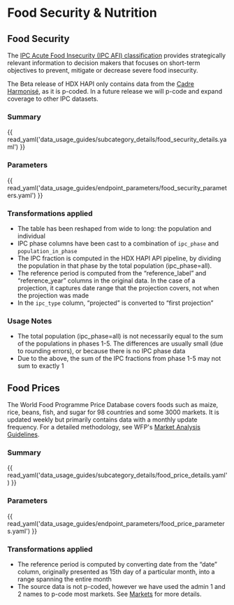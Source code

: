 # Food Security & Nutrition

## Food Security <a id="food-security"></a>

The [IPC Acute Food Insecurity (IPC AFI) classification](https://www.ipcinfo.org/ipcinfo-website/ipc-overview-and-classification-system/ipc-acute-food-insecurity-classification/en/)
provides strategically relevant information to decision makers that focuses on
short-term objectives to prevent, mitigate or decrease severe food insecurity.

The Beta release of HDX HAPI only contains data from the
[Cadre Harmonisé](https://www.cadreharmonise.org/en_GB), as it is p-coded. In
a future release we will p-code and expand coverage to other IPC datasets.

### Summary

{{ read_yaml('data_usage_guides/subcategory_details/food_security_details.yaml') }}

### Parameters

{{ read_yaml('data_usage_guides/endpoint_parameters/food_security_parameters.yaml') }}

### Transformations applied

* The table has been reshaped from wide to long: the population and individual
* IPC phase columns have been cast to a combination of `ipc_phase` and
  `population_in_phase`
* The IPC fraction is computed in the HDX HAPI API pipeline, by dividing the
  population in that phase by the total population (ipc_phase=all).
* The reference period is computed from the “reference_label” and
  “reference_year” columns in the original data. In the case of a projection,
  it captures date range that the projection covers, not when the projection
  was made
* In the `ipc_type` column, “projected” is converted to “first projection”

### Usage Notes

* The total population (ipc_phase=all) is not necessarily equal to the sum of
  the populations in phases 1-5. The differences are usually small (due to
  rounding errors), or because there is no IPC phase data
* Due to the above, the sum of the IPC fractions from phase 1-5 may not sum to
  exactly 1

## Food Prices <a id="food-price"></a>

The World Food Programme Price Database covers foods such as maize, rice,
beans, fish, and sugar for 98 countries and some 3000 markets. It is updated
weekly but primarily contains data with a monthly update frequency. For a
detailed methodology, see WFP's
[Market Analysis Guidelines](https://www.wfp.org/publications/market-analysis-guidelines).

### Summary

{{ read_yaml('data_usage_guides/subcategory_details/food_price_details.yaml') }}

### Parameters

{{ read_yaml('data_usage_guides/endpoint_parameters/food_price_parameters.yaml') }}

### Transformations applied

* The reference period is computed by converting date from the “date” column,
  originally presented as 15th day of a particular month, into a range spanning
  the entire month
* The source data is not p-coded, however we have used the admin 1 and 2 names
  to p-code most markets. See [Markets](markets) for more details.
